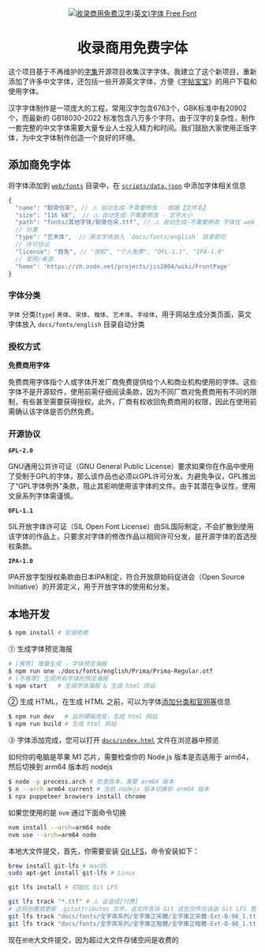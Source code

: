 <div align="center">
  <a href="https://wangchujiang.com/free-font/">
	  <img src="https://github.com/user-attachments/assets/e050dbf1-464c-44ac-89a8-eaf21490200c" alt="收录商用免费汉字(英文)字体 Free Font">
  </a>
	<br />
  <h1>收录商用免费字体</h1>
</div>

这个项目基于不再维护的[字集](https://github.com/wordshub/free-font)开源项目收集汉字字体。我建立了这个新项目，重新添加了许多中文字体，还包括一些开源英文字体，方便《[字帖宝宝](https://github.com/jaywcjlove/copybook-generator)》的用户下载和使用字体。

汉字字体制作是一项庞大的工程，常用汉字包含6763个，GBK标准中有20902个，而最新的 GB18030-2022 标准包含八万多个字符。由于汉字的复杂性，制作一套完整的中文字体需要大量专业人士投入精力和时间。我们鼓励大家使用正版字体，为中文字体制作创造一个良好的环境。

## 添加商免字体

将字体添加到 [`web/fonts`](./web/fonts/) 目录中，在 [`scripts/data.json`](./scripts/data.json) 中添加字体相关信息

```js
{
  "name": "剔骨仿宋", // ⚠️ 自动生成-不需要修改 - 根据【文件名】
  "size": "116 kB",  // ⚠️ 自动生成-不需要修改 - 文字大小
  "path": "fonts/其他字体/剔骨仿宋.ttf", // ⚠️ 自动生成-不需要修改 字体在 web 目录中的位置 - 注意斜杠 `/`
  // 分类
  "type": "艺术体",  // 英文字体放入 `docs/fonts/english` 目录即可
  // 许可协议
  "license": "商免", // "授权", "个人免费", "OFL-1.1", "IPA-1.0"
  // 官网/来源
  "home": 'https://zh.osdn.net/projects/jis2004/wiki/FrontPage'
}
```

### 字体分类

`字体` 分类(`type`) `黑体`、`宋体`、`楷体`、`艺术体`、`手绘体`，用于网站生成分类页面，英文字体放入 `docs/fonts/english` 目录自动分类

### 授权方式

**免费商用字体**

免费商用字体指个人或字体开发厂商免费提供给个人和商业机构使用的字体。这些字体不是开源软件，使用前需仔细阅读条款，因为不同厂商对免费商用有不同的限制，有些甚至需要获得授权。此外，厂商有权收回免费商用的权限，因此在使用前需确认该字体是否仍然免费。

### 开源协议

**`GPL-2.0`**

GNU通用公共许可证（GNU General Public License）要求如果你在作品中使用了受制于GPL的字体，那么该作品也必须以GPL许可分发。为避免争议，GPL推出了“GPL字体例外”条款，阻止其影响使用该字体的文件。由于其潜在争议性，使用文泉系列字体需谨慎。

**`OFL-1.1`**

SIL开放字体许可证（SIL Open Font License）由SIL国际制定，不会扩散到使用该字体的作品上，只要求对字体的修改作品以相同许可分发，是开源字体的首选授权条款。

**`IPA-1.0`**

IPA开放字型授权条款由日本IPA制定，符合开放原始码促进会（Open Source Initiative）的开源定义，用于开放字体的使用和分发。

## 本地开发

```sh
$ npm install # 安装依赖
```

⓵ 生成字体预览海报

```sh
# [推荐] 增量生成 - 字体预览海报
$ npm run one ./docs/fonts/english/Prima/Prima-Regular.otf
# [不推荐] 生成所有字体的预览海报
$ npm start   # 生成字体海报 & 生成 html 网站
```

② 生成 HTML，在生成 HTML 之前，可以为字体[添加分类和官网等](#添加商免字体)信息

```sh
$ npm run dev   # 监听模板改变，生成 html 网站
$ npm run build # 生成 html 网站
```

⓷ 字体添加完成，您可以打开 [`docs/index.html`](docs/index.html) 文件在浏览器中预览

如何你的电脑是苹果 M1 芯片，需要检查你的 Node.js 版本是否适用于 arm64，然后切换到 arm64 版本的 nodejs

```sh
$ node -p process.arch # 检查版本，需要 arm64 版本
$ n --arch arm64 current # 当前 nodejs 版本切换到 arm64 版本
$ npx puppeteer browsers install chrome
```

如果您使用的是 `nvm` 通过下面命令切换

```sh
nvm install --arch=arm64 node
nvm use --arch=arm64 node
```

本地大文件提交，首先，你需要安装 [Git LFS](https://git-lfs.com/)，命令安装如下：

```sh
brew install git-lfs # macOS
sudo apt-get install git-lfs # Linux

git lfs install # 初始化 Git LFS

git lfs track "*.ttf" # ⚠️ 会造成[付费]
# 这将创建或更新 .gitattributes 文件，该文件告诉 Git 这些文件应该由 Git LFS 管理
git lfs track "docs/fonts/全字库系列/全字庫正宋體/全字庫正宋體-Ext-B-98_1.ttf"
git lfs track "docs/fonts/全字库系列/全字庫正楷體/全字庫正楷體-Ext-B-98_1.ttf"
```

现在`拒绝`大文件提交，因为超过大文件存储空间是收费的